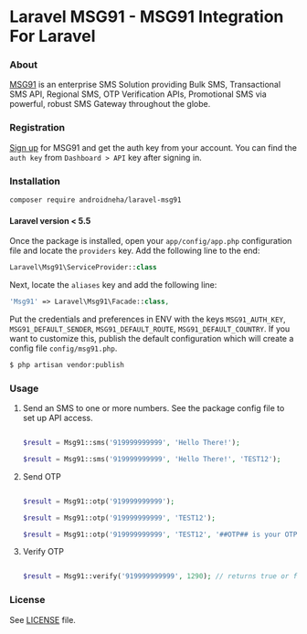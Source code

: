# Laravel MSG91 - MSG91 Integration For Laravel

### About

[MSG91](https://msg91.com) is an enterprise SMS Solution providing Bulk SMS, Transactional SMS API, Regional SMS, OTP Verification APIs, Promotional SMS via powerful, robust SMS Gateway throughout the globe.

### Registration

[Sign up](https://msg91.com/signup) for MSG91 and get the auth key from your account. You can find the `auth key` from `Dashboard > API` key after signing in.

### Installation

```bash
composer require androidneha/laravel-msg91
```

#### Laravel version < 5.5
Once the package is installed, open your `app/config/app.php` configuration file and locate the `providers` key. Add the following line to the end:

```php
Laravel\Msg91\ServiceProvider::class
```

Next, locate the `aliases` key and add the following line:

```php
'Msg91' => Laravel\Msg91\Facade::class,
```

Put the credentials and preferences in ENV with the keys `MSG91_AUTH_KEY`, `MSG91_DEFAULT_SENDER`, `MSG91_DEFAULT_ROUTE`, `MSG91_DEFAULT_COUNTRY`. If you want to customize this, publish the default configuration which will create a config file `config/msg91.php`.

```bash
$ php artisan vendor:publish
```

### Usage

1. Send an SMS to one or more numbers. See the package config file to set up API access.

    ```php

    $result = Msg91::sms('919999999999', 'Hello There!');
 
    $result = Msg91::sms('919999999999', 'Hello There!', 'TEST12');

    ```
2. Send OTP

	```php

    $result = Msg91::otp('919999999999');
   
    $result = Msg91::otp('919999999999', 'TEST12');
   
    $result = Msg91::otp('919999999999', 'TEST12', '##OTP## is your OTP, Please dont share it with anyone.');
   
	```

3. Verify OTP

	```php

	$result = Msg91::verify('919999999999', 1290); // returns true or false

	```

### License

See [LICENSE][license-url] file.


[license-url]: LICENSE
